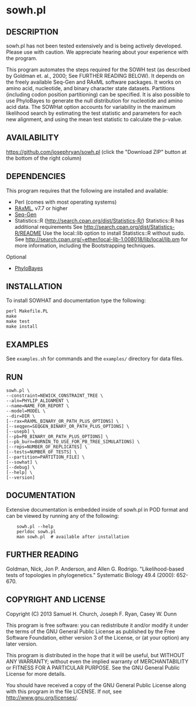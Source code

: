 sowh.pl
=======

DESCRIPTION
------------

sowh.pl has not been tested extensively and is being actively developed. Please use with caution. We appreciate hearing about your experience with the program.

This program automates the steps required for the SOWH test (as described by Goldman et. al., 2000; See FURTHER READING BELOW). It depends on the freely available Seq-Gen and RAxML software packages. It works on amino acid, nucleotide, and binary character state datasets. Partitions (including codon position partitioning) can be specified. It is also possible to use PhyloBayes to generate the null distribution for nucleotide and amino acid data. The SOWHat option accounts for variability in the maximum likelihood search by estimating the test statistic and parameters for each new alignment, and using the mean test statistic to calculate the p-value.

AVAILABILITY
------------

https://github.com/josephryan/sowh.pl
    (click the "Download ZIP" button at the bottom of the right column)


DEPENDENCIES
------------

This program requires that the following are installed and available: 
- Perl (comes with most operating systems)
- [RAxML](https://github.com/stamatak/standard-RAxML), v7.7 or higher 
- [Seq-Gen](http://tree.bio.ed.ac.uk/software/seqgen/)
- Statistics::R  (http://search.cpan.org/dist/Statistics-R/)
    Statistics::R has additional requirements
    See http://search.cpan.org/dist/Statistics-R/README
    Use the local::lib option to install Statistics::R without sudo. 
    See http://search.cpan.org/~ether/local-lib-1.008018/lib/local/lib.pm for more information, including the Bootstrapping techniques.

Optional
- [PhyloBayes](http://www.phylobayes.org)

INSTALLATION
------------

To install SOWHAT and documentation type the following:

    perl Makefile.PL
    make
    make test
    make install



EXAMPLES
--------

See `examples.s`h for commands and the `examples/` directory for data files.

RUN
---

    sowh.pl \
    --constraint=NEWICK_CONSTRAINT_TREE \
    --aln=PHYLIP_ALIGNMENT \
    --name=NAME_FOR_REPORT \
    --model=MODEL \
    --dir=DIR \
    [--rax=RAXML_BINARY_OR_PATH_PLUS_OPTIONS] \
    [--seqgen=SEQGEN_BINARY_OR_PATH_PLUS_OPTIONS] \
    [--usepb] \
    [--pb=PB_BINARY_OR_PATH_PLUS_OPTIONS] \
    [--pb_burn=BURNIN_TO_USE_FOR_PB_TREE_SIMULATIONS] \
    [--reps=NUMBER_OF_REPLICATES] \
    [--tests=NUMBER_OF_TESTS] \
    [--partition=PARTITION_FILE] \
    [--sowhat] \
    [--debug] \
    [--help] \
    [--version]

DOCUMENTATION
-------------

Extensive documentation is embedded inside of sowh.pl in POD format and
can be viewed by running any of the following:

        sowh.pl --help
        perldoc sowh.pl
        man sowh.pl  # available after installation

FURTHER READING
---------------

Goldman, Nick, Jon P. Anderson, and Allen G. Rodrigo. "Likelihood-based tests of topologies in phylogenetics." Systematic Biology 49.4 (2000): 652-670.

COPYRIGHT AND LICENSE
---------------------

Copyright (C) 2013 Samuel H. Church, Joseph F. Ryan, Casey W. Dunn

This program is free software: you can redistribute it and/or modify
it under the terms of the GNU General Public License as published by
the Free Software Foundation, either version 3 of the License, or
(at your option) any later version.

This program is distributed in the hope that it will be useful,
but WITHOUT ANY WARRANTY; without even the implied warranty of
MERCHANTABILITY or FITNESS FOR A PARTICULAR PURPOSE.  See the
GNU General Public License for more details.

You should have received a copy of the GNU General Public License
along with this program in the file LICENSE.  If not, see
http://www.gnu.org/licenses/.
